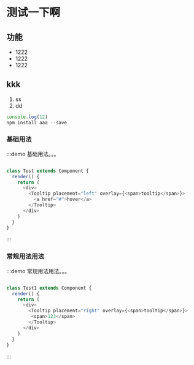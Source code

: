 # 测试一下啊

## 功能
  
- 1222
- 1222
- 1222

## kkk

1. ss
2. dd


```js
console.log(12)
npm install aaa --save
```


### 基础用法


:::demo 基础用法。。。

```js

class Test extends Component {
  render() {
    return (
      <div>
        <Tooltip placement="left" overlay={<span>tooltip</span>}>
          <a href="#">hover</a>
        </Tooltip>
      </div>
    )
  }
}

```
:::

### 常规用法用法

:::demo 常规用法用法。。。

```js

class Test1 extends Component {
  render() {
    return (
      <div>
        <Tooltip placement="right" overlay={<span>tooltip</span>}>
         <span>123</span>
        </Tooltip>
      </div>
    )
  }
}

```
:::